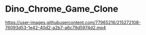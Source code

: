 # Dino_Chrome_Game_Clone



https://user-images.githubusercontent.com/77965216/215272108-76093d53-1e42-40d2-a2b7-a6c79d5974d2.mp4

